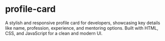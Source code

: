 # profile-card
A stylish and responsive profile card for developers, showcasing key details like name, profession, experience, and mentoring options. Built with HTML, CSS, and JavaScript for a clean and modern UI.
